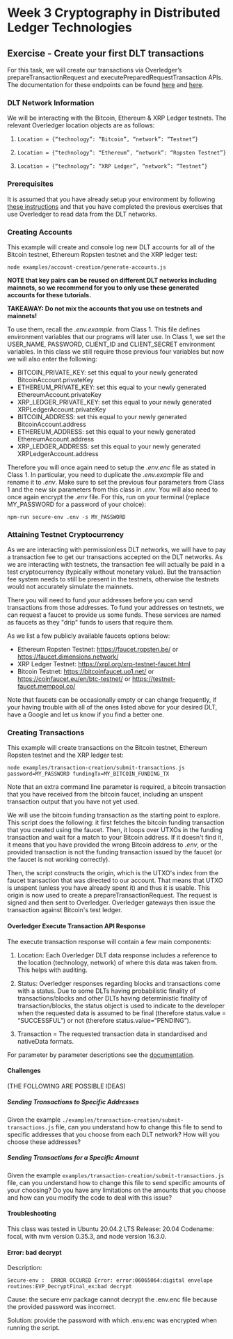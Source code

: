# Week 3 Cryptography in Distributed Ledger Technologies

## Exercise - Create your first DLT transactions

For this task, we will create our transactions via Overledger’s prepareTransactionRequest and executePreparedRequestTransaction APIs. The documentation for these endpoints can be found [here](https://docs.overledger.io/#operation/prepareTransactionRequest) and [here](https://docs.overledger.io/#operation/executePreparedRequestTransaction). 


### DLT Network Information

We will be interacting with the Bitcoin, Ethereum & XRP Ledger testnets. The relevant Overledger location objects are as follows:

1. `Location = {“technology”: “Bitcoin”, “network”: “Testnet”}`
   
2. `Location = {“technology”: “Ethereum”, “network”: “Ropsten Testnet”}`
   
3. `Location = {“technology”: “XRP Ledger”, “network”: “Testnet”}`

### Prerequisites

It is assumed that you have already setup your environment by following [these instructions](./CLASS1.md) and that you have completed the previous exercises that use Overledger to read data from the DLT networks.

### Creating Accounts

This example will create and console log new DLT accounts for all of the Bitcoin testnet, Ethereum Ropsten testnet and the XRP ledger test:

```
node examples/account-creation/generate-accounts.js
```

**NOTE that key pairs can be reused on different DLT networks including mainnets, so we recommend for you to only use these generated accounts for these tutorials.**

**TAKEAWAY: Do not mix the accounts that you use on testnets and mainnets!**

To use them, recall the *.env.example.* from Class 1. This file defines environment variables that our programs will later use. In Class 1, we set the USER_NAME, PASSWORD, CLIENT_ID and CLIENT_SECRET environment variables. In this class we still require those previous four variables but now we will also enter the following: 

- BITCOIN_PRIVATE_KEY: set this equal to your newly generated BitcoinAccount.privateKey
- ETHEREUM_PRIVATE_KEY: set this equal to your newly generated EthereumAccount.privateKey
- XRP_LEDGER_PRIVATE_KEY: set this equal to your newly generated XRPLedgerAccount.privateKey
- BITCOIN_ADDRESS: set this equal to your newly generated BitcoinAccount.address
- ETHEREUM_ADDRESS: set this equal to your newly generated EthereumAccount.address
- XRP_LEDGER_ADDRESS: set this equal to your newly generated XRPLedgerAccount.address

Therefore you will once again need to setup the *.env.enc* file as stated in Class 1. In particular, you need to duplicate the *.env.example* file and rename it to *.env*. Make sure to set the previous four parameters from Class 1 and the new six parameters from this class in *.env*. You will also need to once again encrypt the *.env* file. For this, run on your terminal (replace MY_PASSWORD for a password of your choice):

```
npm-run secure-env .env -s MY_PASSWORD
```


### Attaining Testnet Cryptocurrency

As we are interacting with permissionless DLT networks, we will have to pay a transaction fee to get our transactions accepted on the DLT networks. As we are interacting with testnets, the transaction fee will actually be paid in a test cryptocurrency (typically without monetary value). But the transaction fee system needs to still be present in the testnets, otherwise the testnets would not accurately simulate the mainnets. 

There you will need to fund your addresses before you can send transactions from those addresses. To fund your addresses on testnets, we can request a faucet to provide us some funds. These services are named as faucets as they "drip" funds to users that require them. 

As we list a few publicly available faucets options below:
- Ethereum Ropsten Testnet: https://faucet.ropsten.be/ or https://faucet.dimensions.network/
- XRP Ledger Testnet: https://xrpl.org/xrp-testnet-faucet.html
- Bitcoin Testnet: https://bitcoinfaucet.uo1.net/ or https://coinfaucet.eu/en/btc-testnet/ or https://testnet-faucet.mempool.co/ 

Note that faucets can be occasionally empty or can change frequently, if your having trouble with all of the ones listed above for your desired DLT, have a Google and let us know if you find a better one.

### Creating Transactions

This example will create transactions on the Bitcoin testnet, Ethereum Ropsten testnet and the XRP ledger test:

```
node examples/transaction-creation/submit-transactions.js password=MY_PASSWORD fundingTx=MY_BITCOIN_FUNDING_TX
```

Note that an extra command line parameter is required, a bitcoin transaction that you have received from the bitcoin faucet, including an unspent transaction output that you have not yet used. 

We will use the bitcoin funding transaction as the starting point to explore. This script does the following: it first fetches the bitcoin funding transaction that you created using the faucet. Then, it loops over UTXOs in the funding transaction and wait for a match to your Bitcoin address. If it doesn't find it, it means that you have provided the wrong Bitcoin address to *.env*, or the provided transaction is not the funding transaction issued by the faucet (or the faucet is not working correctly). 

Then, the script constructs the origin, which is the UTXO's index from the faucet transaction that was directed to our account. That means that UTXO is unspent (unless you have already spent it) and thus it is usable. This origin is now used to create a prepareTransactionRequest. The request is signed and then sent to Overledger. Overledger gateways then issue the transaction against Bitcoin's test ledger. 


#### Overledger Execute Transaction API Response

The execute transaction response will contain a few main components:

1. Location: Each Overledger DLT data response includes a reference to the location (technology, network) of where this data was taken from. This helps with auditing.

2. Status: Overledger responses regarding blocks and transactions come with a status. Due to some DLTs having probabilistic finality of transactions/blocks and other DLTs having deterministic finality of transaction/blocks, the status object is used to indicate to the developer when the requested data is assumed to be final (therefore status.value = “SUCCESSFUL”) or not (therefore status.value=“PENDING”).
   
3. Transaction = The requested transaction data in standardised and nativeData formats.

For parameter by parameter descriptions see the [documentation](https://docs.overledger.io/#operation/executePreparedRequestTransaction).


#### Challenges

(THE FOLLOWING ARE POSSIBLE IDEAS)

##### Sending Transactions to Specific Addresses

Given the example `./examples/transaction-creation/submit-transactions.js` file, can you understand how to change this file to send to specific addresses that you choose from each DLT network? How will you choose these addresses?

##### Sending Transactions for a Specific Amount

Given the example `examples/transaction-creation/submit-transactions.js` file, can you understand how to change this file to send specific amounts of your choosing? Do you have any limitations on the amounts that you choose and how can you modify the code to deal with this issue?

#### Troubleshooting
This class was tested in  Ubuntu 20.04.2 LTS Release: 20.04 Codename: focal, with nvm version 0.35.3, and node version 16.3.0. 

#### Error: bad decrypt 

Description:

```
Secure-env :  ERROR OCCURED Error: error:06065064:digital envelope routines:EVP_DecryptFinal_ex:bad decrypt
```

Cause: the secure env package cannot decrypt the .env.enc file because the provided password was incorrect.

Solution: provide the password with which .env.enc was encrypted when running the script.

